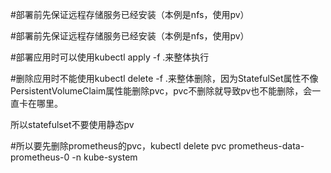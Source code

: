#部署前先保证远程存储服务已经安装（本例是nfs，使用pv）

#部署前先保证远程存储服务已经安装（本例是nfs，使用pv）

#部署应用时可以使用kubectl apply -f .来整体执行

#删除应用时不能使用kubectl delete -f .来整体删除，因为StatefulSet属性不像PersistentVolumeClaim属性能删除pvc，pvc不删除就导致pv也不能删除，会一直卡在哪里。

所以statefulset不要使用静态pv

#所以要先删除prometheus的pvc，kubectl delete pvc prometheus-data-prometheus-0 -n kube-system
